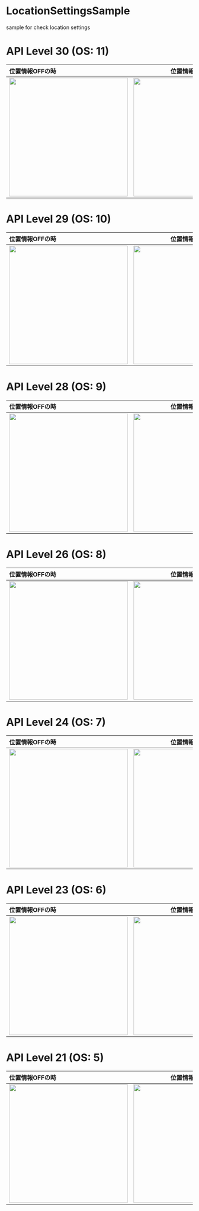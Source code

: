 # LocationSettingsSample
sample for check location settings

# API Level 30 (OS: 11)

| 位置情報OFFの時 | 位置情報ONの時 |
|:---|:---:|
|<img src="" width=320 /> |<img src="" width=320 /> |


# API Level 29 (OS: 10)

| 位置情報OFFの時 | 位置情報ONの時 |
|:---|:---:|
|<img src="https://user-images.githubusercontent.com/16476224/112827667-9fdfc280-90c9-11eb-810d-dd1a9d4ce15e.gif" width=320 /> |<img src="https://user-images.githubusercontent.com/16476224/112827680-a2421c80-90c9-11eb-8d81-22038f4ef523.gif" width=320 /> |

# API Level 28 (OS: 9)

| 位置情報OFFの時 | 位置情報ONの時 |
|:---|:---:|
|<img src="https://user-images.githubusercontent.com/16476224/112827650-98b8b480-90c9-11eb-8603-8c68c0dc5266.gif" width=320 /> |<img src="https://user-images.githubusercontent.com/16476224/112827654-9bb3a500-90c9-11eb-8ebe-656a0358b697.gif" width=320 /> |

# API Level 26 (OS: 8)

| 位置情報OFFの時 | 位置情報ONの時 |
|:---|:---:|
|<img src="https://user-images.githubusercontent.com/16476224/112827617-8e96b600-90c9-11eb-9568-18aef557d4a5.gif" width=320 /> |<img src="https://user-images.githubusercontent.com/16476224/112827633-935b6a00-90c9-11eb-8103-150ece86cf86.gif" width=320 /> |

# API Level 24 (OS: 7)

| 位置情報OFFの時 | 位置情報ONの時 |
|:---|:---:|
|<img src="https://user-images.githubusercontent.com/16476224/112827602-88a0d500-90c9-11eb-804e-29675eb4144b.gif" width=320 /> |<img src="https://user-images.githubusercontent.com/16476224/112827606-8b032f00-90c9-11eb-9c1d-d8236e37ae6c.gif" width=320 /> |

# API Level 23 (OS: 6)

| 位置情報OFFの時 | 位置情報ONの時 |
|:---|:---:|
|<img src="https://user-images.githubusercontent.com/16476224/112827588-83438a80-90c9-11eb-90c6-4ddd2db60de7.gif" width=320 /> |<img src="https://user-images.githubusercontent.com/16476224/112827595-85a5e480-90c9-11eb-91ea-1d2ba8cda200.gif" width=320 /> |

# API Level 21 (OS: 5)

| 位置情報OFFの時 | 位置情報ONの時 |
|:---|:---:|
|<img src="https://user-images.githubusercontent.com/16476224/112827570-7c1c7c80-90c9-11eb-9dd3-d66566f07614.gif" width=320 /> |<img src="https://user-images.githubusercontent.com/16476224/112827577-7e7ed680-90c9-11eb-953e-91adbb8e40ff.gif" width=320 /> |
